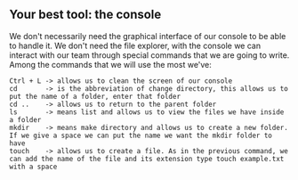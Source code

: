 ## Your best tool: the console

We don't necessarily need the graphical interface of our console to be able to handle it. We don't need the file explorer, with the console we can interact with our team through special commands that we are going to write. Among the commands that we will use the most we've:  

````
Ctrl + L -> allows us to clean the screen of our console
cd       -> is the abbreviation of change directory, this allows us to put the name of a folder, enter that folder
cd ..    -> allows us to return to the parent folder
ls       -> means list and allows us to view the files we have inside a folder
mkdir    -> means make directory and allows us to create a new folder. If we give a space we can put the name we want the mkdir folder to have
touch    -> allows us to create a file. As in the previous command, we can add the name of the file and its extension type touch example.txt with a space
````